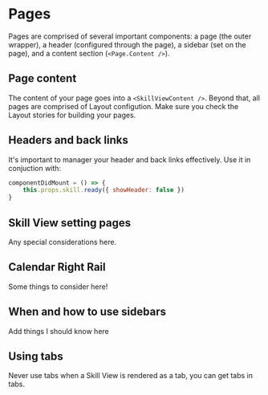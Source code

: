# Pages

Pages are comprised of several important components: a page (the outer wrapper), a header (configured through the page), a sidebar (set on the page), and a content section (`<Page.Content />`).

## Page content

The content of your page goes into a `<SkillViewContent />`. Beyond that, all pages are comprised of Layout configution. Make sure you check the Layout stories for building your pages.

## Headers and back links

It's important to manager your header and back links effectively. Use it in conjuction with:

```js
componentDidMount = () => {
	this.props.skill.ready({ showHeader: false })
}
```

## Skill View setting pages

Any special considerations here.

## Calendar Right Rail

Some things to consider here!

## When and how to use sidebars

Add things I should know here

## Using tabs

Never use tabs when a Skill View is rendered as a tab, you can get tabs in tabs.
